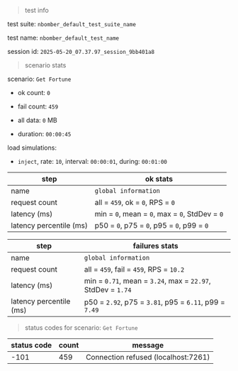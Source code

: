 > test info



test suite: `nbomber_default_test_suite_name`

test name: `nbomber_default_test_name`

session id: `2025-05-20_07.37.97_session_9bb401a8`

> scenario stats



scenario: `Get Fortune`

  - ok count: `0`

  - fail count: `459`

  - all data: `0` MB

  - duration: `00:00:45`

load simulations:

  - `inject`, rate: `10`, interval: `00:00:01`, during: `00:01:00`

|step|ok stats|
|---|---|
|name|`global information`|
|request count|all = `459`, ok = `0`, RPS = `0`|
|latency (ms)|min = `0`, mean = `0`, max = `0`, StdDev = `0`|
|latency percentile (ms)|p50 = `0`, p75 = `0`, p95 = `0`, p99 = `0`|


|step|failures stats|
|---|---|
|name|`global information`|
|request count|all = `459`, fail = `459`, RPS = `10.2`|
|latency (ms)|min = `0.71`, mean = `3.24`, max = `22.97`, StdDev = `1.74`|
|latency percentile (ms)|p50 = `2.92`, p75 = `3.81`, p95 = `6.11`, p99 = `7.49`|


> status codes for scenario: `Get Fortune`



|status code|count|message|
|---|---|---|
|-101|459|Connection refused (localhost:7261)|


